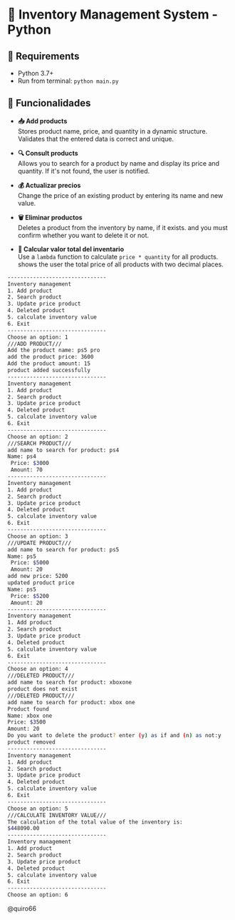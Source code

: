 # 🛒 Inventory Management System - Python

## 🧾 Requirements

- Python 3.7+
- Run from terminal: `python main.py`

## 🧠 Funcionalidades

- **📥 Add products**  
Stores product name, price, and quantity in a dynamic structure.
Validates that the entered data is correct and unique.

- **🔍 Consult products**  
Allows you to search for a product by name and display its price and quantity.
If it's not found, the user is notified.

- **💰 Actualizar precios**  
Change the price of an existing product by entering its name and new value.

- **🗑️ Eliminar productos**  
Deletes a product from the inventory by name, if it exists. and you must confirm whether you want to delete it or not.

- **🧮 Calcular valor total del inventario**  
Use a `lambda` function to calculate `price * quantity` for all products.
shows the user the total price of all products with two decimal places.

```bash
-------------------------------
Inventory management
1. Add product
2. Search product
3. Update price product
4. Deleted product
5. calculate inventory value
6. Exit
-------------------------------
Choose an option: 1
///ADD PRODUCT///
Add the product name: ps5 pro
add the product price: 3600
Add the product amount: 15
product added successfully
-------------------------------
Inventory management
1. Add product
2. Search product
3. Update price product
4. Deleted product
5. calculate inventory value
6. Exit
-------------------------------
Choose an option: 2
///SEARCH PRODUCT///
add name to search for product: ps4
Name: ps4
 Price: $3000
 Amount: 70
-------------------------------
Inventory management
1. Add product
2. Search product
3. Update price product
4. Deleted product
5. calculate inventory value
6. Exit
-------------------------------
Choose an option: 3
///UPDATE PRODUCT///
add name to search for product: ps5
Name: ps5
 Price: $5000
 Amount: 20
add new price: 5200
updated product price
Name: ps5
 Price: $5200
 Amount: 20
-------------------------------
Inventory management
1. Add product
2. Search product
3. Update price product
4. Deleted product
5. calculate inventory value
6. Exit
-------------------------------
Choose an option: 4
///DELETED PRODUCT///
add name to search for product: xboxone
product does not exist
///DELETED PRODUCT///
add name to search for product: xbox one
Product found
Name: xbox one
Price: $3500
Amount: 20
Do you want to delete the product? enter (y) as if and (n) as not:y
product removed
-------------------------------
Inventory management
1. Add product
2. Search product
3. Update price product
4. Deleted product
5. calculate inventory value
6. Exit
-------------------------------
Choose an option: 5
///CALCULATE INVENTORY VALUE///
The calculation of the total value of the inventory is:
$448090.00
-------------------------------
Inventory management
1. Add product
2. Search product
3. Update price product
4. Deleted product
5. calculate inventory value
6. Exit
-------------------------------
Choose an option: 6
```
@quiro66
